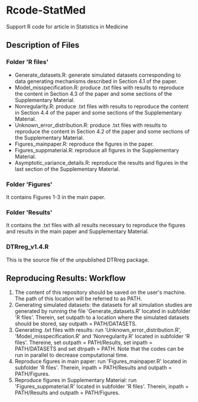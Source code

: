 # Rcode-StatMed
Support R code for article in Statistics in Medicine

## Description of Files

### Folder 'R files'
* Generate_datasets.R: generate simulated datasets corresponding to data generating mechanisms described in Section 4.1 of the paper.
* Model_misspecification.R: produce .txt files with results to reproduce the content in Section 4.3 of the paper and some sections of the Supplementary Material.
* Nonregularity.R: produce .txt files with results to reproduce the content in Section 4.4 of the paper and some sections of the Supplementary Material.
* Unknown_error_distribution.R: produce .txt files with results to reproduce the content in Section 4.2 of the paper and some sections of the Supplementary Material.
* Figures_mainpaper.R: reproduce the figures in the paper.
* Figures_suppmaterial.R: reproduce all figures in the Supplementary Material.
* Asymptotic_variance_details.R: reproduce the results and figures in the last section of the Supplementary Material.

### Folder 'Figures'
It contains Figures 1-3 in the main paper.

### Folder 'Results'
It contains the .txt files with all results necessary to reproduce the figures and results in the main paper and Supplementary Material.

### DTRreg_v1.4.R
This is the source file of the unpublished DTRreg package.

## Reproducing Results: Workflow
1. The content of this repository should be saved on the user's machine. The path of this location will be referred to as PATH.
2. Generating simulated datasets: the datasets for all simulation studies are generated by running the file 'Generate_datasets.R' located in subfolder 'R files'. Therein, set outpath to a location where the simulated datasets should be stored, say outpath = PATH/DATASETS.
3. Generating .txt files with results: run 'Unknown_error_distribution.R', 'Model_misspecification.R' and 'Nonregularity.R' located in subfolder 'R files'. Thereine, set outpath = PATH/Results, set inpath = PATH/DATASETS and set dtrpath = PATH. Note that the codes can be run in parallel to decrease computational time.
4. Reproduce figures in main paper: run 'Figures_mainpaper.R' located in subfolder 'R files'. Therein, inpath = PATH/Results and outpath = PATH/Figures.
5. Reproduce figures in Supplementary Material: run 'Figures_suppmaterial.R' located in subfolder 'R files'. Therein, inpath = PATH/Results and outpath = PATH/Figures.
